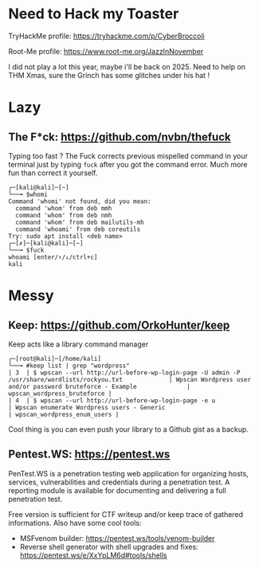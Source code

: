# Need to Hack my Toaster

TryHackMe profile: https://tryhackme.com/p/CyberBroccoli

Root-Me profile: https://www.root-me.org/JazzInNovember

I did not play a lot this year, maybe i'll be back on 2025. Need to help on THM Xmas, sure the Grinch has some glitches under his hat !

# Lazy

## The F*ck: https://github.com/nvbn/thefuck

Typing too fast ? The Fuck corrects previous mispelled command in your terminal just by typing `fuck` after you got the command error. Much more fun than correct it yourself.

```shell bash
┌─[kali@kali]─[~]
└──╼ $whomi
Command 'whomi' not found, did you mean:
  command 'whom' from deb mmh
  command 'whom' from deb nmh
  command 'whom' from deb mailutils-mh
  command 'whoami' from deb coreutils
Try: sudo apt install <deb name>
┌─[✗]─[kali@kali]─[~]
└──╼ $fuck
whoami [enter/↑/↓/ctrl+c]
kali
```

# Messy
## Keep: https://github.com/OrkoHunter/keep
Keep acts like a library command manager

```shell bash
┌─[root@kali]─[/home/kali]
└──╼ #keep list | grep "wordpress"
| 3  | $ wpscan --url http://url-before-wp-login-page -U admin -P /usr/share/wordlists/rockyou.txt             | Wpscan Wordpress user and/or password bruteforce - Example              | wpscan_wordpress_bruteforce |
| 4  | $ wpscan --url http://url-before-wp-login-page -e u                                                     | Wpscan enumerate Wordpress users - Generic                              | wpscan_wordpress_enum_users |
```
Cool thing is you can even push your library to a Github gist as a backup.

## Pentest.WS: https://pentest.ws
PenTest.WS is a penetration testing web application for organizing hosts, services, vulnerabilities and credentials during a penetration test. A reporting module is available for documenting and delivering a full penetration test.

Free version is sufficient for CTF writeup and/or keep trace of gathered informations.
Also have some cool tools: 
- MSFvenom builder: https://pentest.ws/tools/venom-builder 
- Reverse shell generator with shell upgrades and fixes: https://pentest.ws/e/XxYpLM6d#tools/shells

